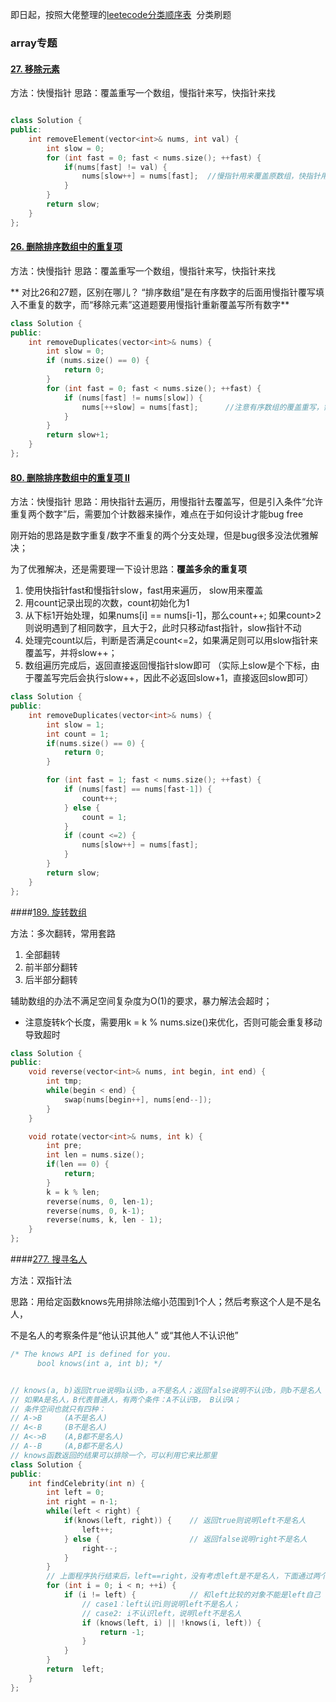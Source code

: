 

即日起，按照大佬整理的[leetecode分类顺序表](https://cspiration.com/leetcodeClassification)  分类刷题

### array专题

#### [27. 移除元素](https://leetcode-cn.com/problems/remove-element/)

方法：快慢指针
思路：覆盖重写一个数组，慢指针来写，快指针来找

```cpp

class Solution {
public:
    int removeElement(vector<int>& nums, int val) {
        int slow = 0;
        for (int fast = 0; fast < nums.size(); ++fast) {
            if(nums[fast] != val) {
                nums[slow++] = nums[fast];  //慢指针用来覆盖原数组，快指针用来寻找不等于val的值
            }
        }
        return slow;
    }
};
```

#### [26. 删除排序数组中的重复项](https://leetcode-cn.com/problems/remove-duplicates-from-sorted-array/)

方法：快慢指针
思路：覆盖重写一个数组，慢指针来写，快指针来找

** 对比26和27题，区别在哪儿？ “排序数组”是在有序数字的后面用慢指针覆写填入不重复的数字，而“移除元素”这道题要用慢指针重新覆盖写所有数字** 

```cpp
class Solution {
public:
    int removeDuplicates(vector<int>& nums) {
        int slow = 0;
        if (nums.size() == 0) {
            return 0;
        }
        for (int fast = 0; fast < nums.size(); ++fast) {
            if (nums[fast] != nums[slow]) {
                nums[++slow] = nums[fast]; 		//注意有序数组的覆盖重写，需要++slow
            }
        }
        return slow+1;
    }
};
```

#### [80. 删除排序数组中的重复项 II](https://leetcode-cn.com/problems/remove-duplicates-from-sorted-array-ii/)

方法：快慢指针
思路：用快指针去遍历，用慢指针去覆盖写，但是引入条件“允许重复两个数字”后，需要加个计数器来操作，难点在于如何设计才能bug free

刚开始的思路是数字重复/数字不重复的两个分支处理，但是bug很多没法优雅解决；

为了优雅解决，还是需要理一下设计思路：**覆盖多余的重复项**

1. 使用快指针fast和慢指针slow，fast用来遍历， slow用来覆盖
2. 用count记录出现的次数，count初始化为1
3. 从下标1开始处理，如果nums[i] == nums[i-1]，那么count++; 如果count>2则说明遇到了相同数字，且大于2，此时只移动fast指针，slow指针不动
4. 处理完count以后，判断是否满足count<=2，如果满足则可以用slow指针来覆盖写，并将slow++；
5. 数组遍历完成后，返回直接返回慢指针slow即可 （实际上slow是个下标，由于覆盖写完后会执行slow++，因此不必返回slow+1，直接返回slow即可）

```cpp
class Solution {
public:
    int removeDuplicates(vector<int>& nums) {
        int slow = 1;
        int count = 1;
        if(nums.size() == 0) {
            return 0;
        }

        for (int fast = 1; fast < nums.size(); ++fast) {
            if (nums[fast] == nums[fast-1]) {
                count++;
            } else {
                count = 1;
            }
            if (count <=2) {
                nums[slow++] = nums[fast];
            }
        }
        return slow;
    }
};
```











####[189. 旋转数组](https://leetcode-cn.com/problems/rotate-array/)

方法：多次翻转，常用套路

1. 全部翻转
2. 前半部分翻转
3. 后半部分翻转

辅助数组的办法不满足空间复杂度为O(1)的要求，暴力解法会超时；

* 注意旋转k个长度，需要用k = k % nums.size()来优化，否则可能会重复移动导致超时

```cpp
class Solution {
public:
    void reverse(vector<int>& nums, int begin, int end) {
        int tmp;
        while(begin < end) {
            swap(nums[begin++], nums[end--]);
        }
    }

    void rotate(vector<int>& nums, int k) {
        int pre;
        int len = nums.size();
        if(len == 0) {
            return;
        }
        k = k % len;
        reverse(nums, 0, len-1);
        reverse(nums, 0, k-1);
        reverse(nums, k, len - 1);
    }
};
```





####[277. 搜寻名人](https://leetcode-cn.com/problems/find-the-celebrity/)

方法：双指针法

思路：用给定函数knows先用排除法缩小范围到1个人；然后考察这个人是不是名人，

不是名人的考察条件是“他认识其他人” 或“其他人不认识他”

```CPP
/* The knows API is defined for you.
      bool knows(int a, int b); */


// knows(a, b)返回true说明a认识b，a不是名人；返回false说明不认识b，则b不是名人
// 如果A是名人，B代表普通人，有两个条件：A不认识B， B认识A；
// 条件空间也就只有四种：
// A->B     (A不是名人)        
// A<-B     (B不是名人)
// A<->B    (A,B都不是名人)
// A--B     (A,B都不是名人)
// knows函数返回的结果可以排除一个，可以利用它来比那里
class Solution {
public:
    int findCelebrity(int n) {
        int left = 0;
        int right = n-1;
        while(left < right) {
            if(knows(left, right)) {    // 返回true则说明left不是名人
                left++;
            } else {                    // 返回false说明right不是名人
                right--;    
            }
        }
        // 上面程序执行结束后，left==right，没有考虑left是不是名人，下面通过两个case来确认
        for (int i = 0; i < n; ++i) {
            if (i != left) {            // 和left比较的对象不能是left自己
                // case1：left认识i则说明left不是名人；
                // case2: i不认识left，说明left不是名人
                if (knows(left, i) || !knows(i, left)) {    
                    return -1;
                }
            }            
        }
        return  left;
    }
};
```

